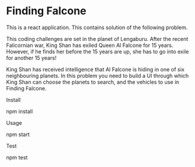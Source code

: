 # Finding Falcone
This is a react application. This contains solution of the following problem.

This coding challenges are set in the planet of Lengaburu. After the recent Falicornian war, King Shan has exiled Queen Al Falcone for 15 years. However, if he finds her before the 15 years are up, she has to go into exile for another 15 years!

King Shan has received intelligence that Al Falcone is hiding in one of six neighbouring planets. In this problem you need to build a UI through which King Shan can choose the planets to search, and the vehicles to use in Finding Falcone.

Install

npm install

Usage

npm start

Test

npm test
